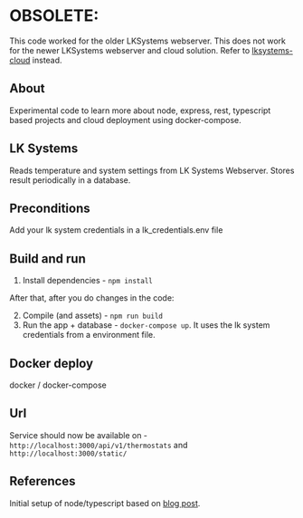 
# OBSOLETE:
This code worked for the older LKSystems webserver. This does not work for the newer LKSystems webserver and cloud solution.
Refer to [lksystems-cloud](https://github.com/hellange/lksystems-cloud2) instead.

## About

Experimental code to learn more about node, express, rest, typescript based projects and cloud deployment using docker-compose.

## LK Systems

Reads temperature and system settings from LK Systems Webserver.
Stores result periodically in a database.

## Preconditions
Add your lk system credentials in a lk_credentials.env file

## Build and run
1. Install dependencies - `npm install`

After that, after you do changes in the code:

2. Compile (and assets) - `npm run build`
3. Run the app + database - `docker-compose up`. It uses the lk system credentials from a environment file.

## Docker deploy
docker / docker-compose


## Url
Service should now be available on - `http://localhost:3000/api/v1/thermostats` and `http://localhost:3000/static/`

## References

Initial setup of node/typescript based on [blog post](http://mherman.org/blog/2016/11/05/developing-a-restful-api-with-node-and-typescript/#.WB3zyeErJE4).
